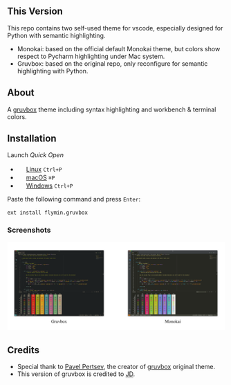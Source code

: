 ## This Version

This repo contains two self-used theme for vscode, especially designed for Python with semantic highlighting.

- Monokai: based on the official default Monokai theme, but colors show respect to Pycharm highlighting  under Mac system.
- Gruvbox: based on the original repo, only reconfigure for semantic highlighting with Python.


## About

A [gruvbox](https://github.com/morhetz/gruvbox) theme including syntax highlighting and workbench & terminal colors.

## Installation

Launch *Quick Open*

  - <img src="https://www.kernel.org/theme/images/logos/favicon.png" width=16 height=16/> <a href="https://code.visualstudio.com/shortcuts/keyboard-shortcuts-linux.pdf">Linux</a> `Ctrl+P`
  - <img src="https://developer.apple.com/favicon.ico" width=16 height=16/> <a href="https://code.visualstudio.com/shortcuts/keyboard-shortcuts-macos.pdf">macOS</a> `⌘P`
  - <img src="https://www.microsoft.com/favicon.ico" width=16 height=16/> <a href="https://code.visualstudio.com/shortcuts/keyboard-shortcuts-windows.pdf">Windows</a> `Ctrl+P`

Paste the following command and press `Enter`:

```
ext install flymin.gruvbox
```

### Screenshots

![screenshots](images/screenshots.png)

## Credits

- Special thank to [Pavel Pertsev](https://github.com/morhetz), the creator of [gruvbox](https://github.com/morhetz/gruvbox) original theme.
- This version of gruvbox is credited to [JD](https://github.com/jdinhify).

